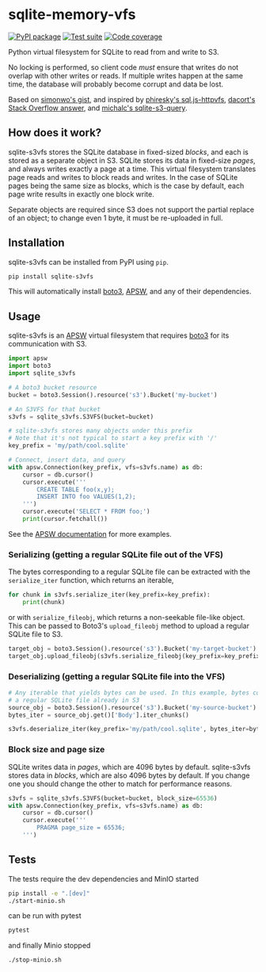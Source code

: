 # sqlite-memory-vfs

[![PyPI package](https://img.shields.io/pypi/v/sqlite-s3vfs?label=PyPI%20package&color=%234c1)](https://pypi.org/project/sqlite-s3vfs/) [![Test suite](https://img.shields.io/github/actions/workflow/status/uktrade/sqlite-s3vfs/test.yml?label=Test%20suite)](https://github.com/uktrade/sqlite-s3vfs/actions/workflows/test.yml) [![Code coverage](https://img.shields.io/codecov/c/github/uktrade/sqlite-s3vfs?label=Code%20coverage)](https://app.codecov.io/gh/uktrade/sqlite-s3vfs)

Python virtual filesystem for SQLite to read from and write to S3.

No locking is performed, so client code _must_ ensure that writes do not overlap with other writes or reads. If multiple writes happen at the same time, the database will probably become corrupt and data be lost.

Based on [simonwo's gist](https://gist.github.com/simonwo/b98dc75feb4b53ada46f224a3b26274c), and inspired by [phiresky's sql.js-httpvfs](https://github.com/phiresky/sql.js-httpvfs), [dacort's Stack Overflow answer](https://stackoverflow.com/a/59434097/1319998), and [michalc's sqlite-s3-query](https://github.com/michalc/sqlite-s3-query).


## How does it work?

sqlite-s3vfs stores the SQLite database in fixed-sized _blocks_, and each is stored as a separate object in S3. SQLite stores its data in fixed-size _pages_, and always writes exactly a page at a time. This virtual filesystem translates  page reads and writes to block reads and writes. In the case of SQLite pages being the same size as blocks, which is the case by default, each page write results in exactly one block write.

Separate objects are required since S3 does not support the partial replace of an object; to change even 1 byte, it must be re-uploaded in full.


## Installation

sqlite-s3vfs can be installed from PyPI using `pip`.

```bash
pip install sqlite-s3vfs
```

This will automatically install [boto3](https://boto3.amazonaws.com/v1/documentation/api/latest/index.html), [APSW](https://rogerbinns.github.io/apsw/), and any of their dependencies.


## Usage

sqlite-s3vfs is an [APSW](https://rogerbinns.github.io/apsw/) virtual filesystem that requires [boto3](https://boto3.amazonaws.com/v1/documentation/api/latest/index.html) for its communication with S3.

```python
import apsw
import boto3
import sqlite_s3vfs

# A boto3 bucket resource
bucket = boto3.Session().resource('s3').Bucket('my-bucket')

# An S3VFS for that bucket
s3vfs = sqlite_s3vfs.S3VFS(bucket=bucket)

# sqlite-s3vfs stores many objects under this prefix
# Note that it's not typical to start a key prefix with '/'
key_prefix = 'my/path/cool.sqlite'

# Connect, insert data, and query
with apsw.Connection(key_prefix, vfs=s3vfs.name) as db:
    cursor = db.cursor()
    cursor.execute('''
        CREATE TABLE foo(x,y);
        INSERT INTO foo VALUES(1,2);
    ''')
    cursor.execute('SELECT * FROM foo;')
    print(cursor.fetchall())
```

See the [APSW documentation](https://rogerbinns.github.io/apsw/) for more examples.


### Serializing (getting a regular SQLite file out of the VFS)

The bytes corresponding to a regular SQLite file can be extracted with the `serialize_iter` function, which returns an iterable,

```python
for chunk in s3vfs.serialize_iter(key_prefix=key_prefix):
    print(chunk)
```

or with `serialize_fileobj`, which returns a non-seekable file-like object. This can be passed to Boto3's `upload_fileobj` method to upload a regular SQLite file to S3.

```python
target_obj = boto3.Session().resource('s3').Bucket('my-target-bucket').Object('target/cool.sqlite')
target_obj.upload_fileobj(s3vfs.serialize_fileobj(key_prefix=key_prefix))
```


### Deserializing (getting a regular SQLite file into the VFS)

```python
# Any iterable that yields bytes can be used. In this example, bytes come from
# a regular SQLite file already in S3
source_obj = boto3.Session().resource('s3').Bucket('my-source-bucket').Object('source/cool.sqlite')
bytes_iter = source_obj.get()['Body'].iter_chunks()

s3vfs.deserialize_iter(key_prefix='my/path/cool.sqlite', bytes_iter=bytes_iter)
```


### Block size and page size

SQLite writes data in _pages_, which are 4096 bytes by default. sqlite-s3vfs stores data in _blocks_, which are also 4096 bytes by default. If you change one you should change the other to match for performance reasons.

```python
s3vfs = sqlite_s3vfs.S3VFS(bucket=bucket, block_size=65536)
with apsw.Connection(key_prefix, vfs=s3vfs.name) as db:
    cursor = db.cursor()
    cursor.execute('''
        PRAGMA page_size = 65536;
    ''')
```


## Tests

The tests require the dev dependencies and MinIO started

```bash
pip install -e ".[dev]"
./start-minio.sh
```

can be run with pytest

```bash
pytest
```

and finally Minio stopped

```bash
./stop-minio.sh
```
